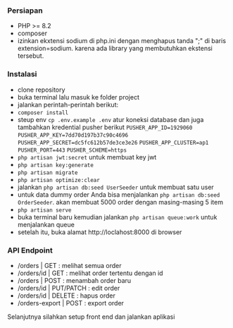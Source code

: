 ### Persiapan

-   PHP >= 8.2
-   composer
-   izinkan ekxtensi sodium di php.ini dengan menghapus tanda ";" di baris extension=sodium. karena ada library yang membutuhkan ekstensi tersebut.

### Instalasi

-   clone repository
-   buka terminal lalu masuk ke folder project
-   jalankan perintah-perintah berikut:
-   `composer install`
-   steup env
    `cp .env.example .env`
    atur koneksi database dan juga tambahkan kredential pusher berikut
    `PUSHER_APP_ID=1929060`
    `PUSHER_APP_KEY=7dd70d197b37c90c4696`
    `PUSHER_APP_SECRET=dc5fc612b57de3ce3e26`
    `PUSHER_APP_CLUSTER=ap1`
    `PUSHER_PORT=443`
    `PUSHER_SCHEME=https`
-   `php artisan jwt:secret` untuk membuat key jwt
-   `php artisan key:generate`
-   `php artisan migrate`
-   `php artisan optimize:clear`
-   jalankan `php artisan db:seed UserSeeder` untuk membuat satu user
-   untuk data dummy order Anda bisa menjalankan `php artisan db:seed OrderSeeder`. akan membuat 5000 order dengan masing-masing 5 item
-   `php artisan serve`
-   buka terminal baru kemudian jalankan `php artisan queue:work` untuk menjalankan queue
-   setelah itu, buka alamat http://loclahost:8000 di browser

### API Endpoint

-   /orders | GET : melihat semua order
-   /orders/id | GET : melihat order tertentu dengan id
-   /orders | POST : menambah order baru
-   /orders/id | PUT/PATCH : edit order
-   /orders/id | DELETE : hapus order
-   /orders-export | POST : export order

Selanjutnya silahkan setup front end dan jalankan aplikasi
